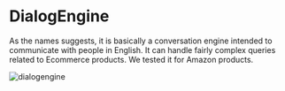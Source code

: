 # DialogEngine

As the names suggests, it is basically a conversation engine intended to communicate with people in English. It can handle fairly complex queries related to Ecommerce products. We tested it for Amazon products.

![dialogengine](https://cloud.githubusercontent.com/assets/7158765/17079564/cbc0e21c-5131-11e6-8255-76f65c37a59d.gif)
